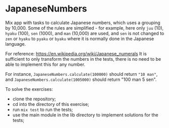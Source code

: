 # JapaneseNumbers

Mix app with tasks to calculate Japanese numbers, which uses a grouping by 10,000.
Some of the rules are simplified - for example, here only `juu` (10), `hyaku` (100),
`sen` (1000), and `man` (10,000) are used, and `sen` is not changed to `zen` or `hyaku` to `pyaku` or `byaku`
where it is normally done in the Japanese language.

For reference: https://en.wikipedia.org/wiki/Japanese_numerals
It is sufficient to only transform the numbers in the tests, there is no need to be able to implement this for any number.

For instance, `JapaneseNumbers.calculate(100000)` should return `"10 man"`,
and `JapaneseNumbers.calculate(1005000)` should return "100 man 5 sen".

To solve the exercises:

- clone the repository;
- cd into the directory of this exercise;
- run `mix test` to run the tests;
- use the main module in the lib directory to implement solutions for the tests;
